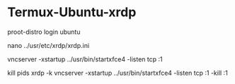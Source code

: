 # Termux-Ubuntu-xrdp

proot-distro login ubuntu

nano ../usr/etc/xrdp/xrdp.ini

vncserver -xstartup ../usr/bin/startxfce4 -listen tcp :1

kill pids
xrdp -k
vncserver -xstartup ../usr/bin/startxfce4 -listen tcp :1 -kill :1

